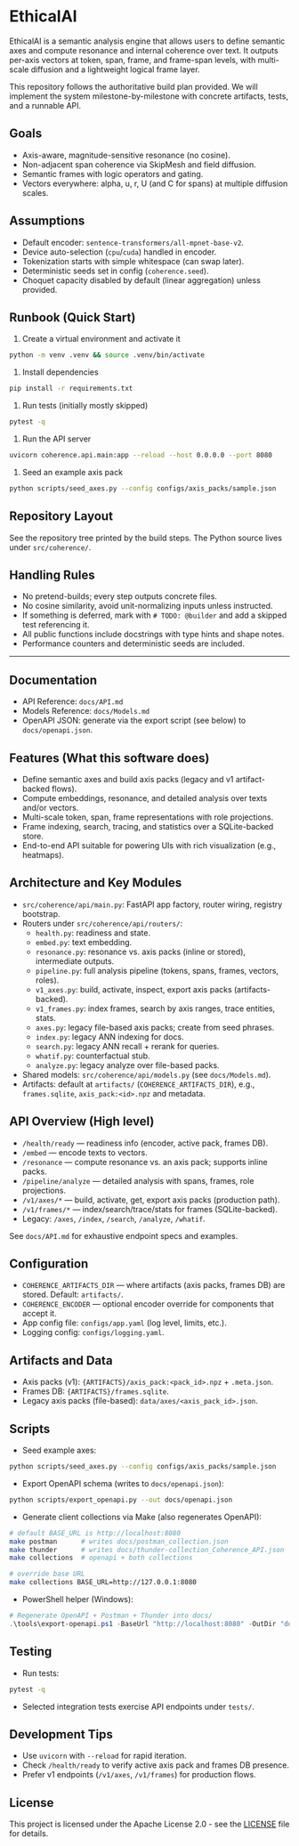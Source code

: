 # EthicalAI

EthicalAI is a semantic analysis engine that allows users to define semantic axes and compute resonance and internal coherence over text. It outputs per-axis vectors at token, span, frame, and frame-span levels, with multi-scale diffusion and a lightweight logical frame layer.

This repository follows the authoritative build plan provided. We will implement the system milestone-by-milestone with concrete artifacts, tests, and a runnable API.

## Goals

- Axis-aware, magnitude-sensitive resonance (no cosine).
- Non-adjacent span coherence via SkipMesh and field diffusion.
- Semantic frames with logic operators and gating.
- Vectors everywhere: alpha, u, r, U (and C for spans) at multiple diffusion scales.

## Assumptions

- Default encoder: `sentence-transformers/all-mpnet-base-v2`.
- Device auto-selection (`cpu`/`cuda`) handled in encoder.
- Tokenization starts with simple whitespace (can swap later).
- Deterministic seeds set in config (`coherence.seed`).
- Choquet capacity disabled by default (linear aggregation) unless provided.

## Runbook (Quick Start)

1. Create a virtual environment and activate it

```bash
python -m venv .venv && source .venv/bin/activate
```

1. Install dependencies

```bash
pip install -r requirements.txt
```

1. Run tests (initially mostly skipped)


```bash
pytest -q
```

1. Run the API server

```bash
uvicorn coherence.api.main:app --reload --host 0.0.0.0 --port 8080
```

1. Seed an example axis pack


```bash
python scripts/seed_axes.py --config configs/axis_packs/sample.json
```

## Repository Layout

See the repository tree printed by the build steps. The Python source lives under `src/coherence/`.

## Handling Rules

- No pretend-builds; every step outputs concrete files.
- No cosine similarity, avoid unit-normalizing inputs unless instructed.
- If something is deferred, mark with `# TODO: @builder` and add a skipped test referencing it.
- All public functions include docstrings with type hints and shape notes.
- Performance counters and deterministic seeds are included.


---

## Documentation

- API Reference: `docs/API.md`
- Models Reference: `docs/Models.md`
- OpenAPI JSON: generate via the export script (see below) to `docs/openapi.json`.


## Features (What this software does)

- Define semantic axes and build axis packs (legacy and v1 artifact-backed flows).
- Compute embeddings, resonance, and detailed analysis over texts and/or vectors.
- Multi-scale token, span, frame representations with role projections.
- Frame indexing, search, tracing, and statistics over a SQLite-backed store.
- End-to-end API suitable for powering UIs with rich visualization (e.g., heatmaps).


## Architecture and Key Modules

- `src/coherence/api/main.py`: FastAPI app factory, router wiring, registry bootstrap.
- Routers under `src/coherence/api/routers/`:
  - `health.py`: readiness and state.
  - `embed.py`: text embedding.
  - `resonance.py`: resonance vs. axis packs (inline or stored), intermediate outputs.
  - `pipeline.py`: full analysis pipeline (tokens, spans, frames, vectors, roles).
  - `v1_axes.py`: build, activate, inspect, export axis packs (artifacts-backed).
  - `v1_frames.py`: index frames, search by axis ranges, trace entities, stats.
  - `axes.py`: legacy file-based axis packs; create from seed phrases.
  - `index.py`: legacy ANN indexing for docs.
  - `search.py`: legacy ANN recall + rerank for queries.
  - `whatif.py`: counterfactual stub.
  - `analyze.py`: legacy analyze over file-based packs.
- Shared models: `src/coherence/api/models.py` (see `docs/Models.md`).
- Artifacts: default at `artifacts/` (`COHERENCE_ARTIFACTS_DIR`), e.g., `frames.sqlite`, `axis_pack:<id>.npz` and metadata.


## API Overview (High level)

- `/health/ready` — readiness info (encoder, active pack, frames DB).
- `/embed` — encode texts to vectors.
- `/resonance` — compute resonance vs. an axis pack; supports inline packs.
- `/pipeline/analyze` — detailed analysis with spans, frames, role projections.
- `/v1/axes/*` — build, activate, get, export axis packs (production path).
- `/v1/frames/*` — index/search/trace/stats for frames (SQLite-backed).
- Legacy: `/axes`, `/index`, `/search`, `/analyze`, `/whatif`.


See `docs/API.md` for exhaustive endpoint specs and examples.

## Configuration

- `COHERENCE_ARTIFACTS_DIR` — where artifacts (axis packs, frames DB) are stored. Default: `artifacts/`.
- `COHERENCE_ENCODER` — optional encoder override for components that accept it.
- App config file: `configs/app.yaml` (log level, limits, etc.).
- Logging config: `configs/logging.yaml`.


## Artifacts and Data

- Axis packs (v1): `{ARTIFACTS}/axis_pack:<pack_id>.npz` + `.meta.json`.
- Frames DB: `{ARTIFACTS}/frames.sqlite`.
- Legacy axis packs (file-based): `data/axes/<axis_pack_id>.json`.


## Scripts

- Seed example axes:


```bash
python scripts/seed_axes.py --config configs/axis_packs/sample.json
```

- Export OpenAPI schema (writes to `docs/openapi.json`):


```bash
python scripts/export_openapi.py --out docs/openapi.json
```

- Generate client collections via Make (also regenerates OpenAPI):


```bash
# default BASE_URL is http://localhost:8080
make postman      # writes docs/postman_collection.json
make thunder      # writes docs/thunder-collection_Coherence_API.json
make collections  # openapi + both collections

# override base URL
make collections BASE_URL=http://127.0.0.1:8080
```

- PowerShell helper (Windows):


```powershell
# Regenerate OpenAPI + Postman + Thunder into docs/
.\tools\export-openapi.ps1 -BaseUrl "http://localhost:8080" -OutDir "docs"
```

## Testing

- Run tests:


```bash
pytest -q
```

- Selected integration tests exercise API endpoints under `tests/`.

## Development Tips

- Use `uvicorn` with `--reload` for rapid iteration.
- Check `/health/ready` to verify active axis pack and frames DB presence.
- Prefer v1 endpoints (`/v1/axes`, `/v1/frames`) for production flows.

## License

This project is licensed under the Apache License 2.0 - see the [LICENSE](LICENSE) file for details.
